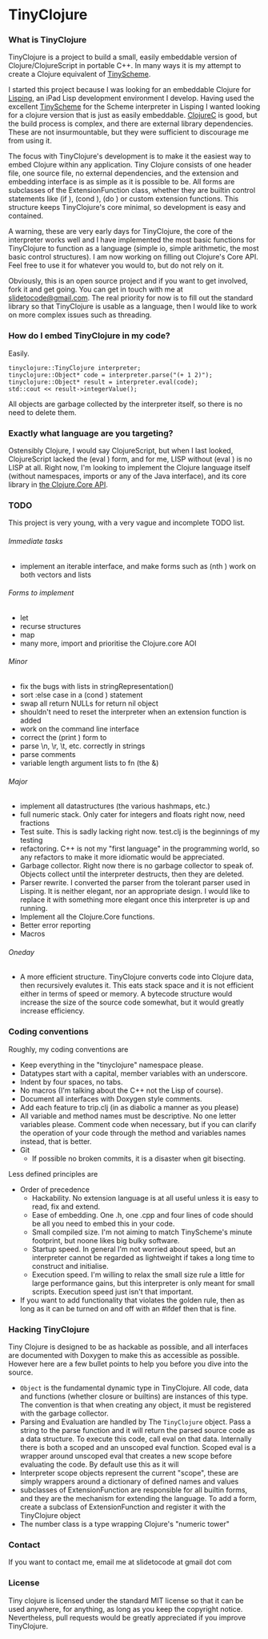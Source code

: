 # TinyClojure

### What is TinyClojure

TinyClojure is a project to build a small, easily embeddable version of Clojure/ClojureScript in portable C++. In many ways it is my attempt to create a Clojure equivalent of [TinyScheme](http://tinyscheme.sourceforge.net/home.html).

I started this project because I was looking for an embeddable Clojure for [Lisping](http://slidetocode.com/), an iPad Lisp development environment I develop.  Having used the excellent [TinyScheme](http://tinyscheme.sourceforge.net/home.html) for the Scheme interpreter in Lisping I wanted looking for a clojure version that is just as easily embeddable. [ClojureC](https://github.com/schani/clojurec) is good, but the build process is complex, and there are external library dependencies.  These are not insurmountable, but they were sufficient to discourage me from using it.

The focus with TinyClojure's development is to make it the easiest way to embed Clojure within any application.  Tiny Clojure consists of one header file, one source file, no external dependencies, and the extension and embedding interface is as simple as it is possible to be.  All forms are subclasses of the ExtensionFunction class, whether they are builtin control statements like (if ), (cond ), (do ) or custom extension functions.  This structure keeps TinyClojure's core minimal, so development is easy and contained.

A warning, these are very early days for TinyClojure, the core of the interpreter works well and I have implemented the most basic functions for TinyClojure to function as a language (simple io, simple arithmetic, the most basic control structures).  I am now working on filling out Clojure's Core API.  Feel free to use it for whatever you would to, but do not rely on it.

Obviously, this is an open source project and if you want to get involved, fork it and get going.  You can get in touch with me at <slidetocode@gmail.com>.  The real priority for now is to fill out the standard library so that TinyClojure is usable as a language, then I would like to work on more complex issues such as threading.

### How do I embed TinyClojure in my code?

Easily.

    tinyclojure::TinyClojure interpreter;
    tinyclojure::Object* code = interpreter.parse("(+ 1 2)");
    tinyclojure::Object* result = interpreter.eval(code);
    std::cout << result->integerValue();
    
All objects are garbage collected by the interpreter itself, so there is no need to delete them.


### Exactly what language are you targeting?

Ostensibly Clojure, I would say ClojureScript, but when I last looked, ClojureScript lacked the (eval ) form, and for me, LISP without (eval ) is no LISP at all.  Right now, I'm looking to implement the Clojure language itself (without namespaces, imports or any of the Java interface), and its core library in [the Clojure.Core API](http://richhickey.github.com/clojure/clojure.core-api.html).

### TODO

This project is very young, with a very vague and incomplete TODO list.

###### Immediate tasks

* implement an iterable interface, and make forms such as (nth ) work on both vectors and lists

###### Forms to implement

* let
* recurse structures
* map
* many more, import and prioritise the Clojure.core AOI

###### Minor

* fix the bugs with lists in stringRepresentation()
* sort :else case in a (cond ) statement
* swap all return NULLs for return nil object
* shouldn't need to reset the interpreter when an extension function is added
* work on the command line interface
* correct the (print ) form to 
* parse \n, \r, \t, etc. correctly in strings
* parse comments
* variable length argument lists to fn (the &)

###### Major

* implement all datastructures (the various hashmaps, etc.)
* full numeric stack.  Only cater for integers and floats right now, need fractions
* Test suite.  This is sadly lacking right now.  test.clj is the beginnings of my testing
* refactoring.  C++ is not my "first language" in the programming world, so any refactors to make it more idiomatic would be appreciated.
* Garbage collector.  Right now there is no garbage collector to speak of.  Objects collect until the interpreter destructs, then they are deleted.
* Parser rewrite.  I converted the parser from the tolerant parser used in Lisping.  It is neither elegant, nor an appropriate design.  I would like to replace it with something more elegant once this interpreter is up and running.
* Implement all the Clojure.Core functions.
* Better error reporting
* Macros

###### Oneday

* A more efficient structure.  TinyClojure converts code into Clojure data, then recursively evalutes it.  This eats stack space and it is not efficient either in terms of speed or memory.  A bytecode structure would increase the size of the source code somewhat, but it would greatly increase efficiency.

### Coding conventions

Roughly, my coding conventions are

* Keep everything in the "tinyclojure" namespace please.
* Datatypes start with a capital, member variables with an underscore.
* Indent by four spaces, no tabs.
* No macros (I'm talking about the C++ not the Lisp of course).
* Document all interfaces with Doxygen style comments.
* Add each feature to trip.clj (in as diabolic a manner as you please)
* All variable and method names must be descriptive.  No one letter variables please.  Comment code when necessary, but if you can clarify the operation of your code through the method and variables names instead, that is better.
* Git
    * If possible no broken commits, it is a disaster when git bisecting.

Less defined principles are

* Order of precedence
    * Hackability.  No extension language is at all useful unless it is easy to read, fix and extend.
    * Ease of embedding.  One .h, one .cpp and four lines of code should be all you need to embed this in your code.
    * Small compiled size.  I'm not aiming to match TinyScheme's minute footprint, but noone likes big bulky software.
    * Startup speed.  In general I'm not worried about speed, but an interpreter cannot be regarded as lightweight if takes a long time to construct and initialise.
    * Execution speed.  I'm willing to relax the small size rule a little for large performance gains, but this interpreter is only meant for small scripts.  Execution speed just isn't that important.
* If you want to add functionality that violates the golden rule, then as long as it can be turned on and off with an #ifdef then that is fine.


### Hacking TinyClojure

Tiny Clojure is designed to be as hackable as possible, and all interfaces are documented with Doxygen to make this as accessible as possible.  However here are a few bullet points to help you before you dive into the source.

* `Object` is the fundamental dynamic type in TinyClojure.  All code, data and functions (whether closure or builtins) are instances of this type.  The convention is that when creating any object, it must be registered with the garbage collector.
* Parsing and Evaluation are handled by The `TinyClojure` object.  Pass a string to the parse function and it will return the parsed source code as a data structure.  To execute this code, call eval on that data.  Internally there is both a scoped and an unscoped eval function. Scoped eval is a wrapper around unscoped eval that creates a new scope before evaluating the code.  By default use this as it will
* Interpreter scope objects represent the current "scope", these are simply wrappers around a dictionary of defined names and values
* subclasses of ExtensionFunction are responsible for all builtin forms, and they are the mechanism for extending the language.  To add a form, create a subclass of ExtensionFunction and register it with the TinyClojure object
* The number class is a type wrapping Clojure's "numeric tower"

### Contact

If you want to contact me, email me at slidetocode at gmail dot com


### License

Tiny clojure is licensed under the standard MIT license so that it can be used anywhere, for anything, as long as you keep the copyright notice.  Nevertheless, pull requests would be greatly appreciated if you improve TinyClojure.